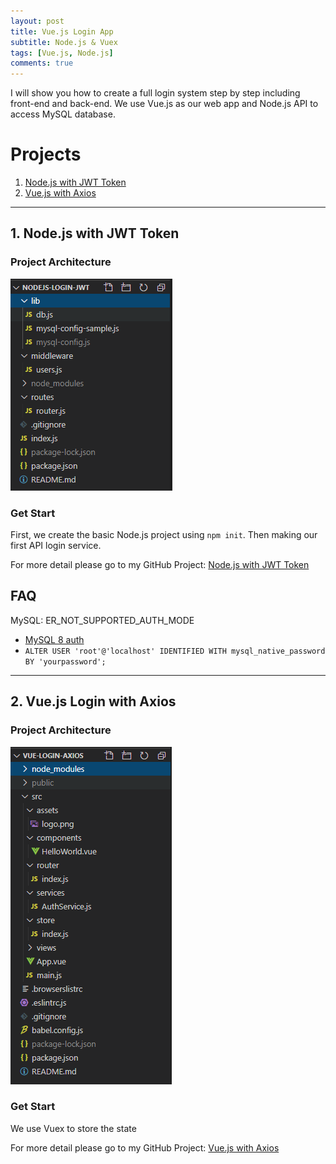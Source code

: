 ```yaml
---
layout: post
title: Vue.js Login App
subtitle: Node.js & Vuex
tags: [Vue.js, Node.js]
comments: true
---
```


I will show you how to create a full login system step by step including front-end and back-end. We use Vue.js as our web app and Node.js API to access MySQL database. 

# Projects
1. [Node.js with JWT Token](#Node.js-with-JWT-Token)
2. [Vue.js with Axios](#Vue.js-Login-with-Axios)

***
## 1. Node.js with JWT Token

### Project Architecture
![project-architecture](/assets/img/posts/2020/2020-10-28-vue-login-project-architecture.png)

### Get Start
First, we create the basic Node.js project using `npm init`.
Then making our first API login service.

For more detail please go to my GitHub Project: [Node.js with JWT Token](https://github.com/keithchan1218/nodejs-login-jwt)

## FAQ

MySQL: ER_NOT_SUPPORTED_AUTH_MODE
- [MySQL 8 auth](https://waylau.com/node.js-mysql-client-does-not-support-authentication-protocol/)
- `ALTER USER 'root'@'localhost' IDENTIFIED WITH mysql_native_password BY 'yourpassword';`

***

## 2. Vue.js Login with Axios

### Project Architecture
![project-architecture](/assets/img/posts/2020/2020-10-28-vue-login-project-architecture2.png)

### Get Start
We use Vuex to store the state

For more detail please go to my GitHub Project:  [Vue.js with Axios](https://github.com/keithchan1218/vue-login-axios)